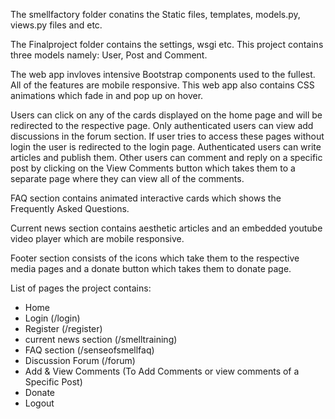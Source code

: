 The smellfactory folder conatins the Static files, templates, models.py, views.py files and etc.

The Finalproject folder contains the settings, wsgi etc.
This project contains three models namely: User, Post and Comment.

The web app invloves intensive Bootstrap components used to the fullest. All of the features are mobile responsive. This web app also contains CSS animations which fade in and pop up on hover.


Users can click on any of the cards displayed on the home page and will be redirected to the respective page. Only authenticated users can view add discussions in the forum section. If user tries to access these pages without login the user is redirected to the login page.
Authenticated users can write articles and publish them. Other users can comment and reply on a specific post by clicking on the View Comments button which takes them to a separate page where they can view all of the comments.

FAQ section contains animated interactive cards which shows the Frequently Asked Questions.

Current news section contains aesthetic articles and an embedded youtube video player which are mobile responsive. 

Footer section consists of the icons which take them to the respective media pages and a donate button which takes them to donate page.




List of pages the project contains:

* Home 
* Login (/login)
* Register (/register)
* current news section (/smelltraining)
* FAQ section (/senseofsmellfaq)
* Discussion Forum (/forum)
* Add & View Comments (To Add Comments or view comments of a Specific Post)
* Donate
* Logout



